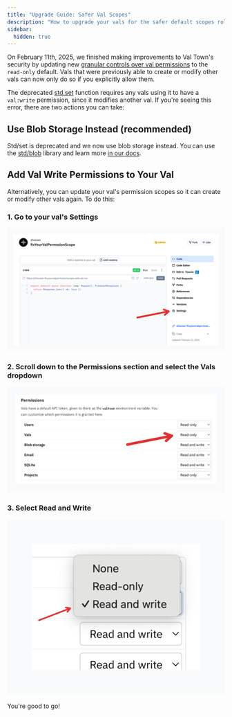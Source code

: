 ```yaml
---
title: "Upgrade Guide: Safer Val Scopes"
description: "How to upgrade your vals for the safer default scopes rolled out to everyone on Feb 11, 2025"
sidebar:
  hidden: true
---
```


On February 11th, 2025, we finished making improvements to Val Town's security by updating new [granular controls over val permissions](https://blog.val.town/blog/api-token-scopes/) to the `read-only` default. Vals that were previously able to create or modify other vals can now only do so if you explicitly allow them.

The deprecated [std.set](https://www.val.town/v/std/set) function requires any vals using it to have a `val:write` permission, since it modifies another val. If you're seeing this error, there are two actions you can take:

## Use Blob Storage Instead (recommended)

Std/set is deprecated and we now use blob storage instead. You can use the [std/blob](https://www.val.town/v/std/blob) library and learn more [in our docs](https://docs.val.town/std/blob/).

## Add Val Write Permissions to Your Val

Alternatively, you can update your val's permission scopes so it can create or modify other vals again. To do this:

### 1. Go to your val's Settings

![Val settings page](./std-set-permission-error/val-settings.png)

### 2. Scroll down to the Permissions section and select the Vals dropdown

![Vals permissions menu](./std-set-permission-error/vals-permissions-menu.png)

### 3. Select Read and Write

![Read and write dropdown](./std-set-permission-error/read-write-dropdown.png)

You're good to go!